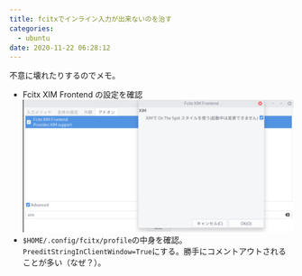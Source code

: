 ```yaml
---
title: fcitxでインライン入力が出来ないのを治す
categories:
  - ubuntu
date: 2020-11-22 06:28:12
---
```


不意に壊れたりするのでメモ。

- Fcitx XIM Frontend の設定を確認 ![fcitx XIM Frontend設定画面](./fix-fcitx-inline-input-1.png)
- `$HOME/.config/fcitx/profile`の中身を確認。`PreeditStringInClientWindow=True`にする。勝手にコメントアウトされることが多い（なぜ？）。
